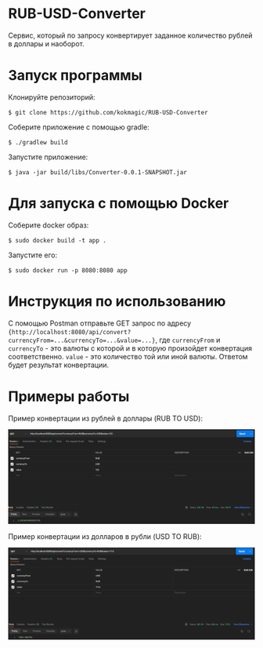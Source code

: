 # RUB-USD-Converter
Сервис, который по запросу конвертирует заданное количество рублей в доллары и наоборот.
# Запуск программы
Клонируйте репозиторий:
``` console
$ git clone https://github.com/kokmagic/RUB-USD-Converter
```
Соберите приложение с помощью gradle:
``` console
$ ./gradlew build
```
Запустите приложение:
``` console
$ java -jar build/libs/Converter-0.0.1-SNAPSHOT.jar
```
# Для запуска с помощью Docker
Соберите docker образ:
``` console
$ sudo docker build -t app .
```
Запустите его:
``` console
$ sudo docker run -p 8080:8080 app
```
# Инструкция по использованию
С помощью Postman отправьте GET запрос по адресу
`{http://localhost:8080/api/convert?currencyFrom=...&currencyTo=...&value=...}`,
где `currencyFrom` и `currencyTo` - это валюты с которой и в которую произойдет конвертация соответственно.
`value` - это количество той или иной валюты. Ответом будет результат конвертации.
# Примеры работы
Пример конвертации из рублей в доллары (RUB TO USD):

![output example #1](https://github.com/kokmagic/RUB-USD-Converter/blob/07428037f89349a7081880cba4b8635f30a29191/Examples/example1.png)

Пример конвертации из долларов в рубли (USD TO RUB):

![output example #1](https://github.com/kokmagic/RUB-USD-Converter/blob/07428037f89349a7081880cba4b8635f30a29191/Examples/example2.png)